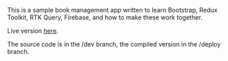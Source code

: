 This is a sample book management app written to learn Bootstrap, Redux Toolkit, RTK Query, Firebase, and how to make these work together.

Live version [here](https://lazy-rose-brown-bear-wig.cyclic.app/).

The source code is in the /dev branch, the compiled version in the /deploy branch.